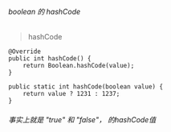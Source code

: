 ###### boolean 的 hashCode

> hashCode
```
@Override
public int hashCode() {
    return Boolean.hashCode(value);
}

public static int hashCode(boolean value) {
    return value ? 1231 : 1237;
}
```

###### 事实上就是 "true"  和 "false"， 的hashCode值
